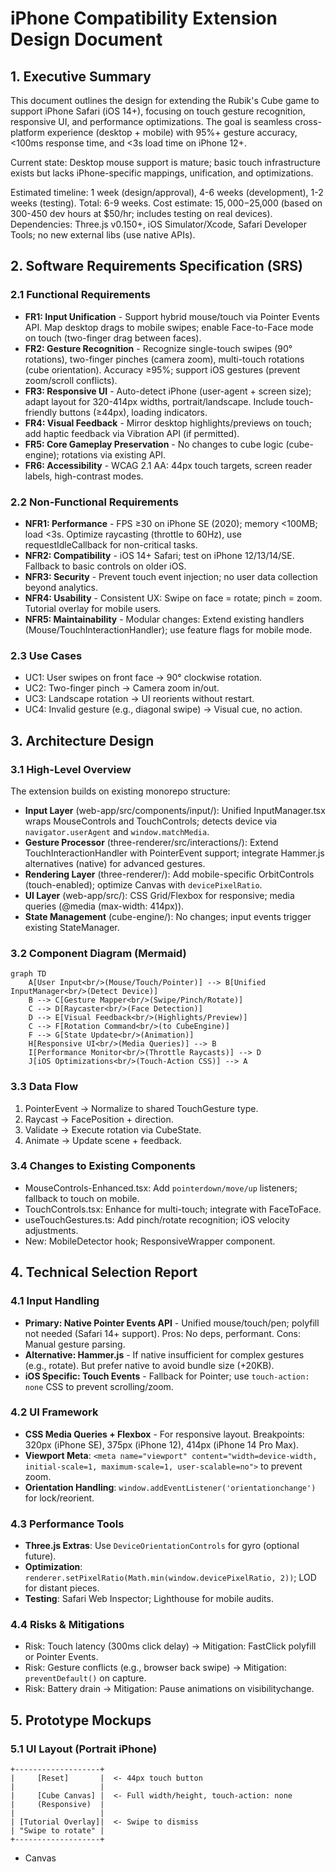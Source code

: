 
# iPhone Compatibility Extension Design Document

## 1. Executive Summary
This document outlines the design for extending the Rubik's Cube game to support iPhone Safari (iOS 14+), focusing on touch gesture recognition, responsive UI, and performance optimizations. The goal is seamless cross-platform experience (desktop + mobile) with 95%+ gesture accuracy, <100ms response time, and <3s load time on iPhone 12+.

Current state: Desktop mouse support is mature; basic touch infrastructure exists but lacks iPhone-specific mappings, unification, and optimizations.

Estimated timeline: 1 week (design/approval), 4-6 weeks (development), 1-2 weeks (testing). Total: 6-9 weeks.
Cost estimate: $15,000-$25,000 (based on 300-450 dev hours at $50/hr; includes testing on real devices).
Dependencies: Three.js v0.150+, iOS Simulator/Xcode, Safari Developer Tools; no new external libs (use native APIs).

## 2. Software Requirements Specification (SRS)

### 2.1 Functional Requirements
- **FR1: Input Unification** - Support hybrid mouse/touch via Pointer Events API. Map desktop drags to mobile swipes; enable Face-to-Face mode on touch (two-finger drag between faces).
- **FR2: Gesture Recognition** - Recognize single-touch swipes (90° rotations), two-finger pinches (camera zoom), multi-touch rotations (cube orientation). Accuracy ≥95%; support iOS gestures (prevent zoom/scroll conflicts).
- **FR3: Responsive UI** - Auto-detect iPhone (user-agent + screen size); adapt layout for 320-414px widths, portrait/landscape. Include touch-friendly buttons (≥44px), loading indicators.
- **FR4: Visual Feedback** - Mirror desktop highlights/previews on touch; add haptic feedback via Vibration API (if permitted).
- **FR5: Core Gameplay Preservation** - No changes to cube logic (cube-engine); rotations via existing API.
- **FR6: Accessibility** - WCAG 2.1 AA: 44px touch targets, screen reader labels, high-contrast modes.

### 2.2 Non-Functional Requirements
- **NFR1: Performance** - FPS ≥30 on iPhone SE (2020); memory <100MB; load <3s. Optimize raycasting (throttle to 60Hz), use requestIdleCallback for non-critical tasks.
- **NFR2: Compatibility** - iOS 14+ Safari; test on iPhone 12/13/14/SE. Fallback to basic controls on older iOS.
- **NFR3: Security** - Prevent touch event injection; no user data collection beyond analytics.
- **NFR4: Usability** - Consistent UX: Swipe on face = rotate; pinch = zoom. Tutorial overlay for mobile users.
- **NFR5: Maintainability** - Modular changes: Extend existing handlers (Mouse/TouchInteractionHandler); use feature flags for mobile mode.

### 2.3 Use Cases
- UC1: User swipes on front face → 90° clockwise rotation.
- UC2: Two-finger pinch → Camera zoom in/out.
- UC3: Landscape rotation → UI reorients without restart.
- UC4: Invalid gesture (e.g., diagonal swipe) → Visual cue, no action.

## 3. Architecture Design

### 3.1 High-Level Overview
The extension builds on existing monorepo structure:
- **Input Layer** (web-app/src/components/input/): Unified InputManager.tsx wraps MouseControls and TouchControls; detects device via `navigator.userAgent` and `window.matchMedia`.
- **Gesture Processor** (three-renderer/src/interactions/): Extend TouchInteractionHandler with PointerEvent support; integrate Hammer.js alternatives (native) for advanced gestures.
- **Rendering Layer** (three-renderer/): Add mobile-specific OrbitControls (touch-enabled); optimize Canvas with `devicePixelRatio`.
- **UI Layer** (web-app/src/): CSS Grid/Flexbox for responsive; media queries (@media (max-width: 414px)).
- **State Management** (cube-engine/): No changes; input events trigger existing StateManager.

### 3.2 Component Diagram (Mermaid)
```mermaid
graph TD
    A[User Input<br/>(Mouse/Touch/Pointer)] --> B[Unified InputManager<br/>(Detect Device)]
    B --> C[Gesture Mapper<br/>(Swipe/Pinch/Rotate)]
    C --> D[Raycaster<br/>(Face Detection)]
    D --> E[Visual Feedback<br/>(Highlights/Preview)]
    C --> F[Rotation Command<br/>(to CubeEngine)]
    F --> G[State Update<br/>(Animation)]
    H[Responsive UI<br/>(Media Queries)] --> B
    I[Performance Monitor<br/>(Throttle Raycasts)] --> D
    J[iOS Optimizations<br/>(Touch-Action CSS)] --> A
```

### 3.3 Data Flow
1. PointerEvent → Normalize to shared TouchGesture type.
2. Raycast → FacePosition + direction.
3. Validate → Execute rotation via CubeState.
4. Animate → Update scene + feedback.

### 3.4 Changes to Existing Components
- MouseControls-Enhanced.tsx: Add `pointerdown/move/up` listeners; fallback to touch on mobile.
- TouchControls.tsx: Enhance for multi-touch; integrate with FaceToFace.
- useTouchGestures.ts: Add pinch/rotate recognition; iOS velocity adjustments.
- New: MobileDetector hook; ResponsiveWrapper component.

## 4. Technical Selection Report

### 4.1 Input Handling
- **Primary: Native Pointer Events API** - Unified mouse/touch/pen; polyfill not needed (Safari 14+ support). Pros: No deps, performant. Cons: Manual gesture parsing.
- **Alternative: Hammer.js** - If native insufficient for complex gestures (e.g., rotate). But prefer native to avoid bundle size (+20KB).
- **iOS Specific: Touch Events** - Fallback for Pointer; use `touch-action: none` CSS to prevent scrolling/zoom.

### 4.2 UI Framework
- **CSS Media Queries + Flexbox** - For responsive layout. Breakpoints: 320px (iPhone SE), 375px (iPhone 12), 414px (iPhone 14 Pro Max).
- **Viewport Meta**: `<meta name="viewport" content="width=device-width, initial-scale=1, maximum-scale=1, user-scalable=no">` to prevent zoom.
- **Orientation Handling**: `window.addEventListener('orientationchange')` for lock/reorient.

### 4.3 Performance Tools
- **Three.js Extras**: Use `DeviceOrientationControls` for gyro (optional future).
- **Optimization**: `renderer.setPixelRatio(Math.min(window.devicePixelRatio, 2))`; LOD for distant pieces.
- **Testing**: Safari Web Inspector; Lighthouse for mobile audits.

### 4.4 Risks & Mitigations
- Risk: Touch latency (300ms click delay) → Mitigation: FastClick polyfill or Pointer Events.
- Risk: Gesture conflicts (e.g., browser back swipe) → Mitigation: `preventDefault()` on capture.
- Risk: Battery drain → Mitigation: Pause animations on visibilitychange.

## 5. Prototype Mockups

### 5.1 UI Layout (Portrait iPhone)
```
+-------------------+
|     [Reset]       |  <- 44px touch button
|                   |
|     [Cube Canvas] |  <- Full width/height, touch-action: none
|     (Responsive)  |
|                   |
| [Tutorial Overlay]|  <- Swipe to dismiss
| "Swipe to rotate" |
+-------------------+
```
- Canvas